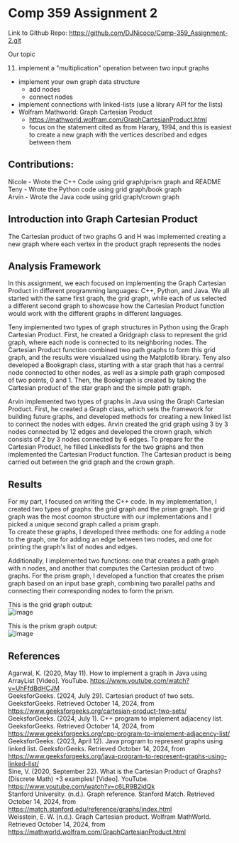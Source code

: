 # Comp 359 Assignment 2

Link to Github Repo: https://github.com/DJNicoco/Comp-359_Assignment-2.git

Our topic

11. implement a "multiplication" operation between two input graphs
  * implement your own graph data structure
    * add nodes
    * connect nodes
  * implement connections with linked-lists (use a library API for the lists)
  * Wolfram Mathworld: Graph Cartesian Product
    * https://mathworld.wolfram.com/GraphCartesianProduct.html
    * focus on the statement cited as from Harary, 1994, and this is easiest to create a new graph with the vertices described and edges between them
   
## Contributions:

Nicole - Wrote the C++ Code using grid graph/prism graph and README <br>
Teny - Wrote the Python code using grid graph/book graph <br>
Arvin - Wrote the Java code using grid graph/crown graph <br>

## Introduction into Graph Cartesian Product

The Cartesian product of two graphs G and H was implemented creating a new graph where each vertex in the product graph represents the nodes 

## Analysis Framework

In this assignment, we each focused on implementing the Graph Cartesian Product in different programming languages: C++, Python, and Java.  We all started with the same first graph, the grid graph, while each of us selected a different second graph to showcase how the Cartesian Product function would work with the different graphs in different languages. <br>

Teny implemented two types of graph structures in Python using the Graph Cartesian Product. First, he created a Gridgraph class to represent the grid graph, where each node is connected to its neighboring nodes. The Cartesian Product function combined two path graphs to form this grid graph, and the results were visualized using the Matplotlib library. Teny also developed a Bookgraph class, starting with a star graph that has a central node connected to other nodes, as well as a simple path graph composed of two points, 0 and 1. Then, the Bookgraph is created by taking the Cartesian product of the star graph and the simple path graph.

Arvin implemented two types of graphs in Java using the Graph Cartesian Product. First, he created a Graph class, which sets the framework for building future graphs, and developed methods for creating a new linked list to connect the nodes with edges. Arvin created the grid graph using 3 by 3 nodes connected by 12 edges and developed the crown graph, which consists of 2 by 3 nodes connected by 6 edges. To prepare for the Cartesian Product, he filled Linkedlists for the two graphs and then implemented the Cartesian Product function. The Cartesian product is being carried out between the grid graph and the crown graph.

## Results

For my part, I focused on writing the C++ code. In my implementation, I created two types of graphs: the grid graph and the prism graph. The grid graph was the most coomon structure with our implementations and I picked a unique second graph called a prism graph. <br>
To create these graphs, I developed three methods: one for adding a node to the graph, one for adding an edge between two nodes, and one for printing the graph's list of nodes and edges. <br>

Additionally, I implemented two functions: one that creates a path graph with n nodes, and another that computes the Cartesian product of two graphs. For the prism graph, I developed a function that creates the prism graph based on an input base graph, combining two parallel paths and connecting their corresponding nodes to form the prism.

This is the grid graph output: <br>
![image](https://github.com/user-attachments/assets/be35dffd-1425-434d-9476-f7b7d86323b7) <br>

This is the prism graph output: <br>
![image](https://github.com/user-attachments/assets/f56882c0-7db0-49ff-9668-d8b3c970f9ca)

## References

Agarwal, K. (2020, May 11). How to implement a graph in Java using ArrayList [Video]. YouTube. https://www.youtube.com/watch?v=UhFfdBdHCJM <br>
GeeksforGeeks. (2024, July 29). Cartesian product of two sets. GeeksforGeeks. Retrieved October 14, 2024, from https://www.geeksforgeeks.org/cartesian-product-two-sets/ <br>
GeeksforGeeks. (2024, July 1). C++ program to implement adjacency list. GeeksforGeeks. Retrieved October 14, 2024, from https://www.geeksforgeeks.org/cpp-program-to-implement-adjacency-list/ <br>
GeeksforGeeks. (2023, April 12). Java program to represent graphs using linked list. GeeksforGeeks. Retrieved October 14, 2024, from https://www.geeksforgeeks.org/java-program-to-represent-graphs-using-linked-list/ <br>
Sine, V. (2020, September 22). What is the Cartesian Product of Graphs? (Discrete Math) +3 examples! [Video]. YouTube. https://www.youtube.com/watch?v=c6LR9B2idQk <br>
Stanford University. (n.d.). Graph reference. Stanford Match. Retrieved October 14, 2024, from https://match.stanford.edu/reference/graphs/index.html <br>
Weisstein, E. W. (n.d.). Graph Cartesian product. Wolfram MathWorld. Retrieved October 14, 2024, from https://mathworld.wolfram.com/GraphCartesianProduct.html <br>




